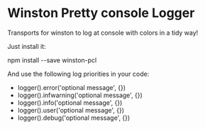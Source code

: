 # Winston Pretty console Logger
 Transports for winston to log at console with colors in a tidy way!

 Just install it:

 npm install --save winston-pcl

 And use the following log priorities in your code:

 - logger().error('optional message', {})
 - logger().infwarning('optional message', {})
 - logger().info('optional message', {})
 - logger().user('optional message', {})
 - logger().debug('optional message', {})
